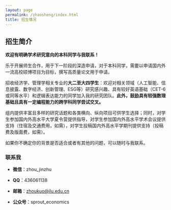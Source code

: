 ```yaml
---
layout: page
permalink: /zhaosheng/index.html
title: 招生情况
---
```


## 招生简介


**欢迎有明确学术研究意向的本科同学与我联系！**

乐于开展师生合作，用于下一阶段的深造申请，对于本科同学，需要以申请国内外一流高校硕博项目为目标，撰写高质量论文用于申请。

招收经济学、管理学相关专业的**大二至大四学生**：欢迎对相关领域（人工智能、信息披露、数字经济、创新管理、ESG等）研究感兴趣、具有较好英语基础（CET-6或同等水平）和逻辑表达能力的同学加入我的研究团队。**此外，鼓励具有较强数理基础且具有一定编程能力的跨学科同学尝试交叉。**

组内提供丰富且多样的研究话题和各类横向、纵向项目可供学生选择；同时，对学生参加国内外高水平大学夏令营提供指导，对学生参加国内外高水平学术会议提供支持（住宿及交通费用，如需），对学生投稿国内外高水平学期刊提供支持（投稿费及版面费，如需）。

如果你不确定你的背景是否适合或者有其他的问题，可以随时与我联系。
<br>

### 联系我

- **微信**：zhou_jinzhu

- **QQ**：436061138

- **邮箱**：[zhoukuo@jlu.edu.cn](mailto:zhoukuo@jlu.edu.cn，zhoukuo2010@163.com)

- **公众号**：sprout_economics

